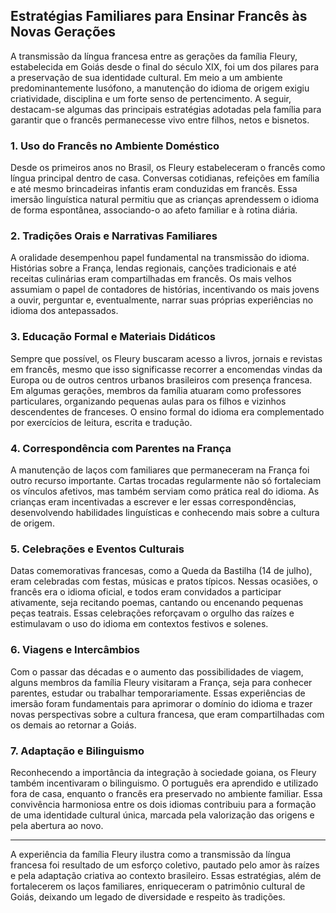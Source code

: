 ## Estratégias Familiares para Ensinar Francês às Novas Gerações

A transmissão da língua francesa entre as gerações da família Fleury, estabelecida em Goiás desde o final do século XIX, foi um dos pilares para a preservação de sua identidade cultural. Em meio a um ambiente predominantemente lusófono, a manutenção do idioma de origem exigiu criatividade, disciplina e um forte senso de pertencimento. A seguir, destacam-se algumas das principais estratégias adotadas pela família para garantir que o francês permanecesse vivo entre filhos, netos e bisnetos.

### 1. Uso do Francês no Ambiente Doméstico

Desde os primeiros anos no Brasil, os Fleury estabeleceram o francês como língua principal dentro de casa. Conversas cotidianas, refeições em família e até mesmo brincadeiras infantis eram conduzidas em francês. Essa imersão linguística natural permitiu que as crianças aprendessem o idioma de forma espontânea, associando-o ao afeto familiar e à rotina diária.

### 2. Tradições Orais e Narrativas Familiares

A oralidade desempenhou papel fundamental na transmissão do idioma. Histórias sobre a França, lendas regionais, canções tradicionais e até receitas culinárias eram compartilhadas em francês. Os mais velhos assumiam o papel de contadores de histórias, incentivando os mais jovens a ouvir, perguntar e, eventualmente, narrar suas próprias experiências no idioma dos antepassados.

### 3. Educação Formal e Materiais Didáticos

Sempre que possível, os Fleury buscaram acesso a livros, jornais e revistas em francês, mesmo que isso significasse recorrer a encomendas vindas da Europa ou de outros centros urbanos brasileiros com presença francesa. Em algumas gerações, membros da família atuaram como professores particulares, organizando pequenas aulas para os filhos e vizinhos descendentes de franceses. O ensino formal do idioma era complementado por exercícios de leitura, escrita e tradução.

### 4. Correspondência com Parentes na França

A manutenção de laços com familiares que permaneceram na França foi outro recurso importante. Cartas trocadas regularmente não só fortaleciam os vínculos afetivos, mas também serviam como prática real do idioma. As crianças eram incentivadas a escrever e ler essas correspondências, desenvolvendo habilidades linguísticas e conhecendo mais sobre a cultura de origem.

### 5. Celebrações e Eventos Culturais

Datas comemorativas francesas, como a Queda da Bastilha (14 de julho), eram celebradas com festas, músicas e pratos típicos. Nessas ocasiões, o francês era o idioma oficial, e todos eram convidados a participar ativamente, seja recitando poemas, cantando ou encenando pequenas peças teatrais. Essas celebrações reforçavam o orgulho das raízes e estimulavam o uso do idioma em contextos festivos e solenes.

### 6. Viagens e Intercâmbios

Com o passar das décadas e o aumento das possibilidades de viagem, alguns membros da família Fleury visitaram a França, seja para conhecer parentes, estudar ou trabalhar temporariamente. Essas experiências de imersão foram fundamentais para aprimorar o domínio do idioma e trazer novas perspectivas sobre a cultura francesa, que eram compartilhadas com os demais ao retornar a Goiás.

### 7. Adaptação e Bilinguismo

Reconhecendo a importância da integração à sociedade goiana, os Fleury também incentivaram o bilinguismo. O português era aprendido e utilizado fora de casa, enquanto o francês era preservado no ambiente familiar. Essa convivência harmoniosa entre os dois idiomas contribuiu para a formação de uma identidade cultural única, marcada pela valorização das origens e pela abertura ao novo.

---

A experiência da família Fleury ilustra como a transmissão da língua francesa foi resultado de um esforço coletivo, pautado pelo amor às raízes e pela adaptação criativa ao contexto brasileiro. Essas estratégias, além de fortalecerem os laços familiares, enriqueceram o patrimônio cultural de Goiás, deixando um legado de diversidade e respeito às tradições.